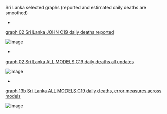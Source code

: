 Sri Lanka selected graphs (reported and estimated daily deaths are smoothed) 

*

[graph 02 Sri Lanka JOHN C19 daily deaths reported](https://github.com/pourmalek/CovidLongitudinal/blob/main/output/countries/Sri%20Lanka/graph%2002%20Sri%20Lanka%20JOHN%20C19%20daily%20deaths%20reported.pdf)

![image](https://github.com/pourmalek/CovidLongitudinal/assets/30849720/ecd1d856-512b-41a3-8d4c-dc62ace55cd3)

*

[graph 02 Sri Lanka ALL MODELS C19 daily deaths all updates](https://github.com/pourmalek/CovidLongitudinal/blob/main/output/countries/Sri%20Lanka/graph%2002%20Sri%20Lanka%20ALL%20MODELS%20C19%20daily%20deaths%20all%20updates.pdf)

![image](https://github.com/pourmalek/CovidLongitudinal/assets/30849720/a9de531a-3727-4458-9866-66b1d7f3ddc5)

*

[graph 13b Sri Lanka ALL MODELS C19 daily deaths, error measures across models](https://github.com/pourmalek/CovidLongitudinal/blob/main/output/countries/Sri%20Lanka/graph%2013b%20Sri%20Lanka%20ALL%20MODELS%20C19%20daily%20deaths%2C%20error%20measures%20across%20models.pdf)

![image](https://github.com/pourmalek/CovidLongitudinal/assets/30849720/8c99f8ca-9fda-4cbf-83b5-fef5c7ef4a16)
